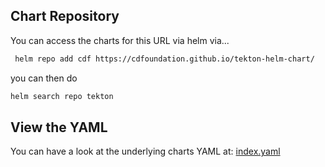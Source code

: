 ## Chart Repository

You can access the charts for this URL via helm via...

```bash 
 helm repo add cdf https://cdfoundation.github.io/tekton-helm-chart/
 ```

 you can then do

 ```bash
 helm search repo tekton
 ```

 ## View the YAML

 You can have a look at the underlying charts YAML at: [index.yaml](index.yaml)

